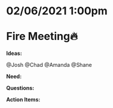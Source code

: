 # **02/06/2021 1:00pm <br> <br> Fire Meeting🔥**

**Ideas:**

@Josh @Chad @Amanda @Shane

**Need:**

**Questions:**

**Action Items:**